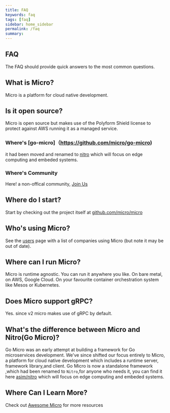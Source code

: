 ```yaml
---
title: FAQ
keywords: faq
tags: [faq]
sidebar: home_sidebar
permalink: /faq
summary:
---
```


## FAQ

The FAQ should provide quick answers to the most common questions.

## What is Micro?

Micro is a platform for cloud native development.

## Is it open source?

Micro is open source but makes use of the Polyform Shield license to protect against AWS running it as a managed service.

### Where's [go-micro]（https://github.com/micro/go-micro)

it had been moved and renamed to [nitro](https://github.com/asim/nitro) which will focus on edge computing and embeded systems.

### Where's Community

Here! a non-offical community, [Join Us](https://github.com/micro-community/how-to-join)

## Where do I start?

Start by checking out the project itself at [github.com/micro/micro](https://github.com/micro/micro)

## Who's using Micro?

See the [users](../users) page with a list of companies using Micro (but note it may be out of date). 

## Where can I run Micro?

Micro is runtime agnostic. You can run it anywhere you like. On bare metal, on AWS, Google Cloud. On your favourite container orchestration system like Mesos or Kubernetes.

## Does Micro support gRPC?

Yes. since v2 micro makes use of gRPC by default.

## What's the difference between Micro and Nitro(Go Micro)?

Go Micro was an early attempt at building a framework for Go microservices development. We've since shifted our focus entirely to Micro, 
a platform for cloud native development which includes a runtime server, framework library,and client. Go Micro is now 
a standalone framework ,which had been renamed to `Nitro`,for anyone who needs it, you can find it here [asim/nitro](https://github.com/asim/nitro) which will focus on edge computing and embeded systems.


## Where Can I Learn More?

Check out [Awesome Micro](https://github.com/micro-community/awesome-micro) for more resources

